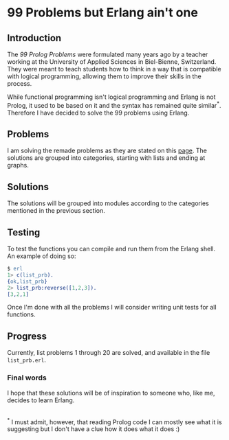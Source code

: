 ﻿# 99 Problems but Erlang ain't one
## Introduction
The *99 Prolog Problems* were formulated many years ago by a teacher working at the University of Applied Sciences in Biel-Bienne, Switzerland. They were meant to teach students how to think in a way that is compatible with logical programming, allowing them to improve their skills in the process.

While functional programming isn't logical programming and Erlang is not Prolog, it used to be based on it and the syntax has remained quite similar<sup>*</sup>. Therefore I have decided to solve the 99 problems using Erlang.

## Problems
I am solving the remade problems as they are stated on this [page](https://sites.google.com/site/prologsite/prolog-problems). The solutions are grouped into categories, starting with lists and ending at graphs. 

## Solutions
The solutions will be grouped into modules according to the categories mentioned in the previous section.

## Testing
To test the functions you can compile and run them from the Erlang shell. An example of doing so:
```erlang
$ erl
1> c(list_prb).
{ok,list_prb}
2> list_prb:reverse([1,2,3]).
[3,2,1]
```
Once I'm done with all the problems I will consider writing unit tests for all functions.

## Progress
Currently, list problems 1 through 20 are solved, and available in the file `list_prb.erl`.

### Final words
I hope that these solutions will be of inspiration to someone who, like me, decides to learn Erlang.

<br>
<sup>*</sup> I must admit, however, that reading Prolog code I can mostly see what it is suggesting but I don't have a clue how it does what it does :)
